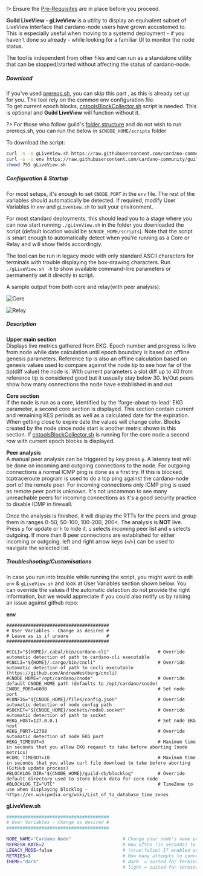 !> Ensure the [Pre-Requisites](basics.md#pre-requisites) are in place before you proceed.

**Guild LiveView - gLiveView** is a utility to display an equivalent subset of LiveView interface that cardano-node users have grown accustomed to. This is especially useful when moving to a systemd deployment - if you haven't done so already - while looking for a familiar UI to monitor the node status.

The tool is independent from other files and can run as a standalone utility that can be stopped/started without affecting the status of cardano-node.

##### Download

If you've used [prereqs.sh](basics.md#pre-requisites), you can skip this part , as this is already set up for you. The tool rely on the common env configuration file.  
To get current epoch blocks, [cntoolsBlockCollector.sh](Scripts/cntools-blocks.md) script is needed. This is optional and **Guild LiveView** will function without it.

?> For those who follow guild's [folder structure](basics.md#folder-structure) and do not wish to run prereqs.sh, you can run the below in `$CNODE_HOME/scripts` folder

To download the script:

```bash
curl -s -o gLiveView.sh https://raw.githubusercontent.com/cardano-community/guild-operators/master/scripts/cnode-helper-scripts/gLiveView.sh
curl -s -o env https://raw.githubusercontent.com/cardano-community/guild-operators/master/scripts/cnode-helper-scripts/env
chmod 755 gLiveView.sh
```

##### Configuration & Startup

For most setups, it's enough to set `CNODE_PORT` in the `env` file. The rest of the variables should automatically be detected. If required, modify User Variables in `env` and `gLiveView.sh` to suit your environment. 

For most standard deployments, this should lead you to a stage where you can now start running `./gLiveView.sh` in the folder you downloaded the script (default location would be `$CNODE_HOME/scripts`). Note that the script is smart enough to automatically detect when you're running as a Core or Relay and will show fields accordingly.

The tool can be run in legacy mode with only standard ASCII characters for terminals with trouble displaying the box-drawing characters. Run `./gLiveView.sh -h` to show available command-line parameters or permanently set it directly in script.

A sample output from both core and relay(with peer analysis):

![Core](https://raw.githubusercontent.com/cardano-community/guild-operators/images/gliveview-core.png)

![Relay](https://raw.githubusercontent.com/cardano-community/guild-operators/images/gliveview-relay.png)

##### Description

**Upper main section**  
Displays live metrics gathered from EKG. Epoch number and progress is live from node while date calculation until epoch boundary is based on offline genesis parameters. Reference tip is also an offline calculation based on genesis values used to compare against the node tip to see how far of the tip(diff value) the node is. With current parameters a slot diff up to 40 from reference tip is considered good but it ussually stay below 30. In/Out peers show how many connections the node have established in and out.

**Core section**  
If the node is run as a core, identified by the 'forge-about-to-lead' EKG parameter, a second core section is displayed. This section contain current and remaining KES periods as well as a calculated date for the expiration. When getting close to expire date the values will change color. Blocks created by the node since node start is another metric shown in this section. If [cntoolsBlockCollector.sh](Scripts/cntools-blocks.md) is running for the core node a second row with current epoch blocks is displayed.

**Peer analysis**  
A manual peer analysis can be triggered by key press `p`. A latency test will be done on incoming and outgoing connections to the node. For outgoing connections a normal ICMP ping is done as a first try. If this is blocked, tcptraceroute program is used to do a tcp ping against the cardano-node port of the remote peer. For incoming connections only ICMP ping is used as remote peer port is unknown. It's not uncommon to see many unreachable peers for incoming connections as it's a good security practice to disable ICMP in firewall.

Once the analysis is finished, it will display the RTTs for the peers and group them in ranges 0-50, 50-100, 100-200, 200<. The analysis is **NOT** live. Press `p` for update or `h` to hide it. `i` selects incoming peer list and `o` selects outgoing. If more than 8 peer connections are established for either incoming or outgoing, left and right arrow keys (`<`/`>`) can be used to navigate the selected list. 

##### Troubleshooting/Customisations

In case you run into trouble while running the script, you might want to edit `env` & `gLiveView.sh` and look at User Variables section shown below. You can override the values if the automatic detection do not provide the right information, but we would appreciate if you could also notify us by raising an issue against github repo:

**env**
```
######################################
# User Variables - Change as desired #
# Leave as is if unsure              #
######################################

#CCLI="${HOME}/.cabal/bin/cardano-cli"                  # Override automatic detection of path to cardano-cli executable
#CNCLI="${HOME}/.cargo/bin/cncli"                       # Override automatic detection of path to cncli executable (https://github.com/AndrewWestberg/cncli)
#CNODE_HOME="/opt/cardano/cnode"                        # Override default CNODE_HOME path (defaults to /opt/cardano/cnode)
CNODE_PORT=6000                                         # Set node port
#CONFIG="${CNODE_HOME}/files/config.json"               # Override automatic detection of node config path
#SOCKET="${CNODE_HOME}/sockets/node0.socket"            # Override automatic detection of path to socket
#EKG_HOST=127.0.0.1                                     # Set node EKG host
#EKG_PORT=12788                                         # Override automatic detection of node EKG port
#EKG_TIMEOUT=3                                          # Maximum time in seconds that you allow EKG request to take before aborting (node metrics)
#CURL_TIMEOUT=10                                        # Maximum time in seconds that you allow curl file download to take before aborting (GitHub update process)
#BLOCKLOG_DIR="${CNODE_HOME}/guild-db/blocklog"         # Override default directory used to store block data for core node
#BLOCKLOG_TZ="UTC"                                      # TimeZone to use when displaying blocklog - https://en.wikipedia.org/wiki/List_of_tz_database_time_zones
```

**gLiveView.sh**
```bash
######################################
# User Variables - Change as desired #
######################################

NODE_NAME="Cardano Node"                   # Change your node's name prefix here, keep at or below 19 characters!
REFRESH_RATE=2                             # How often (in seconds) to refresh the view (additional time for processing and output may slow it down)
LEGACY_MODE=false                          # (true|false) If enabled unicode box-drawing characters will be replaced by standard ASCII characters
RETRIES=3                                  # How many attempts to connect to running Cardano node before erroring out and quitting
THEME="dark"                               # dark  = suited for terminals with a dark background
                                           # light = suited for terminals with a bright background
```
